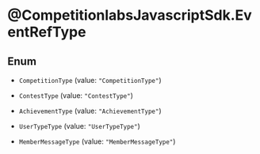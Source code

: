 # @CompetitionlabsJavascriptSdk.EventRefType

## Enum


* `CompetitionType` (value: `"CompetitionType"`)

* `ContestType` (value: `"ContestType"`)

* `AchievementType` (value: `"AchievementType"`)

* `UserTypeType` (value: `"UserTypeType"`)

* `MemberMessageType` (value: `"MemberMessageType"`)


